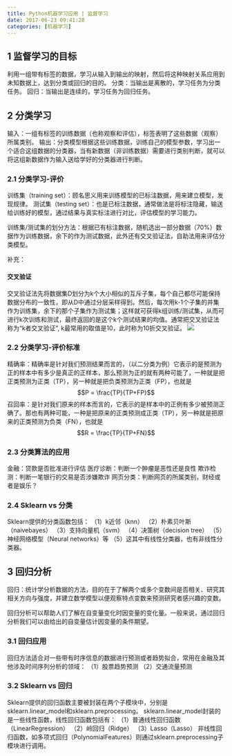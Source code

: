 ```yaml
---
title: Python机器学习应用 | 监督学习
date: 2017-06-23 09:41:28
categories: [机器学习]
---
```

## 1 监督学习的目标

利用一组带有标签的数据，学习从输入到输出的映射，然后将这种映射关系应用到未知数据上，达到分类或回归的目的。
分类：当输出是离散的，学习任务为分类任务。
回归：当输出是连续的，学习任务为回归任务。

## 2 分类学习

输入：一组有标签的训练数据（也称观察和评估），标签表明了这些数据（观察）所属类别。
输出：分类模型根据这些训练数据，训练自己的模型参数，学习出一个适合这组数据的分类器，当有新数据（非训练数据）需要进行类别判断，就可以将这组新数据作为输入送给学好的分类器进行判断。

### 2.1 分类学习-评价

训练集（training set）：顾名思义用来训练模型的已标注数据，用来建立模型，发现规律。
测试集（testing set）：也是已标注数据，通常做法是将标注隐藏，输送给训练好的模型，通过结果与真实标注进行对比，评估模型的学习能力。

训练集/测试集的划分方法：根据已有标注数据，随机选出一部分数据（70%）数据作为训练数据，余下的作为测试数据，此外还有交叉验证法，自助法用来评估分类模型。

补充：
#### 交叉验证

交叉验证法先将数据集D划分为k个大小相似的互斥子集，每个自己都尽可能保持数据分布的一致性，即从D中通过分层采样得到。然后，每次用k-1个子集的并集作为训练集，余下的那个子集作为测试集；这样就可获得k组训练/测试集，从而可进行k次训练和测试，最终返回的是这个k个测试结果的均值。通常把交叉验证法称为“k者交叉验证”, k最常用的取值是10，此时称为10折交叉验证。
![](http://oltfslql1.bkt.clouddn.com/QQ%E6%88%AA%E5%9B%BE20170623190440.jpg)

### 2.2 分类学习-评价标准

精确率：精确率是针对我们预测结果而言的，（以二分类为例）它表示的是预测为正的样本中有多少是真正的正样本，那么预测为正的就有两种可能了，一种就是把正类预测为正类（TP），另一种就是把负类预测为正类（FP），也就是
$$P = \frac{TP}{TP+FP}$$
召回率：是针对我们原来的样本而言的，它表示的是样本中的正例有多少被预测正确了。那也有两种可能，一种是把原来的正类预测成正类（TP），另一种就是把原来的正类预测为负类（FN），也就是
$$R = \frac{TP}{TP+FN}$$

### 2.3 分类算法的应用

金融：贷款是否批准进行评估
医疗诊断：判断一个肿瘤是恶性还是良性
欺诈检测：判断一笔银行的交易是否涉嫌欺诈
网页分类：判断网页的所属类别，财经或者是娱乐？

### 2.4 Sklearn vs 分类

Sklearn提供的分类函数包括：
（1）k近邻（knn）
（2）朴素贝叶斯（naivebayes）
（3）支持向量机（svm）
（4）决策树（decision tree）
（5）神经网络模型（Neural networks）等
（5）这其中有线性分类器，也有非线性分类器。

## 3 回归分析

回归：统计学分析数据的方法，目的在于了解两个或多个变数间是否相关、研究其相关方向与强度，并建立数学模型以便观察特点变数来预测研究者感兴趣的变数。

回归分析可以帮助人们了解在自变量变化时因变量的变化量。一般来说，通过回归分析我们可以由给出的自变量估计因变量的条件期望。

### 3.1 回归应用

回归方法适合对一些带有时序信息的数据进行预测或者趋势拟合，常用在金融及其他涉及时间序列分析的领域：
（1）股票趋势预测
（2）交通流量预测

### 3.2 Sklearn vs 回归

Sklearn提供的回归函数主要被封装在两个子模块中，分别是sklearn.linear_model和sklearn.preprocessing。
sklearn.linear_model封装的是一些线性函数，线性回归函数包括有：
（1）普通线性回归函数（LinearRegression）
（2）岭回归（Ridge）
（3）Lasso（Lasso）
非线性回归函数，如多项式回归（PolynomialFeatures）则通过sklearn.preprocessing子模块进行调用。
